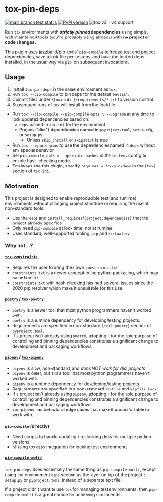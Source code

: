 # tox-pin-deps

[![main branch test status](https://github.com/masenf/tox-pin-deps/actions/workflows/test.yml/badge.svg?branch=main)](https://github.com/masenf/tox-pin-deps/actions/workflows/test.yml?query=branch%3Amain)
[![PyPI version](https://badge.fury.io/py/tox-pin-deps.svg)](https://pypi.org/project/tox-pin-deps)
![tox v3 + v4 support](https://img.shields.io/badge/tox-v3+v4-green)

Run `tox` environments with **_strictly pinned_ dependencies** using simple,
well-maintained tools (you're probably using already) with **no project or code changes.**

This plugin
uses [jazzband/pip-tools](https://github.com/jazzband/pip-tools)' `pip-compile`
to freeze test and project dependencies, save a lock file per-testenv, and have
the locked deps installed, in the usual way via `pip`, on subsequent invocations.

## Usage

1. Install `tox-pin-deps` in the same environment as `tox`.
2. Run `tox --pip-compile` to pin deps for the default `envlist`.
3. Commit files under `{toxinidir}/requirements/*.txt` to version control.
4. Subsequent runs of `tox` will install from the lock file.

* Run `tox --pip-compile --pip-compile-opts \ --upgrade` at any time to lock updated dependencies based on:
  * `deps` named in `tox.ini` for the environment
  * Project ("dist") dependencies named in `pyproject.toml`,
    `setup.cfg`, or `setup.py`.
    * Unless `skip_install` or `skipsdist` is true
* Run `tox --ignore-pins` to use the dependencies named in `deps` without
  any special behavior.
* Set `pip_compile_opts = --generate-hashes` in the `testenv` config to enable
  hash-checking mode.
* To always use this plugin, specify `requires = tox-pin-deps` in the `[tox]` section
  of `tox.ini`

## Motivation

This project is designed to enable reproducible test (and runtime) environments without
changing project structure or requiring the use of non-standard tools.

* Use the `deps` and `install_requires`/`[project.dependencies]` that the project already specifies
* Only need `pip-compile` at lock time, not at runtime
* Uses standard, well-supported tooling: `pip` and `virtualenv`

### Why not...?

#### [`tox-constraints`](https://pypi.org/project/tox-constraints/)

* Requires the user to bring their own `constraints.txt`
* `constraints.txt` is a newer concept in the python packaging, which may be unfamiliar.
* `constraints.txt` with hash checking has
  had [serveral](https://github.com/pypa/pip/issues/8792) [issues](https://github.com/pypa/pip/issues/9243)
  since the 2020 pip resolver which make it unsuitable for this use.

#### [`poetry`](https://pypi.org/project/poetry/) / [`tox-poetry`](https://pypi.org/project/tox-poetry/)

* `poetry` is a newer tool that most python programmers haven't worked with.
* `poetry` is a runtime dependency for developing/testing projects.
* Requirements are specified in non-standard `[tool.poetry]` section of `pyproject.toml`.
* If a project isn't already using `poetry`, adopting it for the sole purpose
  of controlling and pinning dependencies constitutes a significant change to
  development and packaging workflows.

#### [`pipenv`](https://pypi.org/project/pipenv/) / [`tox-pipenv`](https://pypi.org/project/tox-pipenv/)

* `pipenv` is slow, non-standard, and _does NOT work for dist projects_
* `pipenv` is older, but still a tool that most python programmers haven't worked with.
* `pipenv` is a runtime dependency for developing/testing projects.
* Requirements are specified in a non-standard `Pipfile` and `Pipfile.lock`.
* If a project isn't already using `pipenv`, adopting it for the sole purpose
  of controlling and pinning dependencies constitutes a significant change to
  development and packaging workflows.
* `tox-pipenv` has behavioral edge cases that make it uncomfortable to work with.

#### [`pip-compile`](https://github.com/jazzband/pip-tools) (directly)

* Need scripts to handle updating / re-locking deps for multiple python versions
* Missing tox `deps` integration for locking test environments

##### [`pip-compile-multi`](https://github.com/peterdemin/pip-compile-multi)

`tox-pin-deps` does essentially the same thing as `pip-compile-multi`, except using the
environment `deps` section as the layer on top of the project's `setup.py`
or `pyproject.toml`, instead of a separate text file.

If a project didn't want to use `tox` for managing test environments,
then `pip-compile-multi` is a great choice for achieving similar ends.



